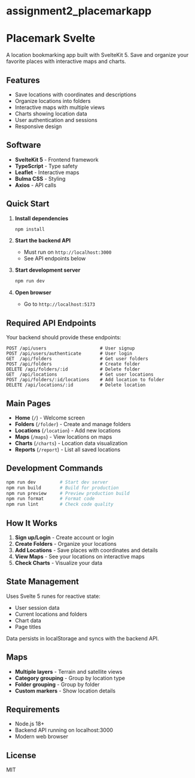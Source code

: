 # assignment2_placemarkapp
# Placemark Svelte

A location bookmarking app built with SvelteKit 5. Save and organize your favorite places with interactive maps and charts.

## Features

- Save locations with coordinates and descriptions
- Organize locations into folders
- Interactive maps with multiple views
- Charts showing location data
- User authentication and sessions
- Responsive design

## Software

- **SvelteKit 5** - Frontend framework
- **TypeScript** - Type safety
- **Leaflet** - Interactive maps
- **Bulma CSS** - Styling
- **Axios** - API calls

## Quick Start

1. **Install dependencies**
   ```bash
   npm install
   ```

2. **Start the backend API**
   - Must run on `http://localhost:3000`
   - See API endpoints below

3. **Start development server**
   ```bash
   npm run dev
   ```

4. **Open browser**
   - Go to `http://localhost:5173`

## Required API Endpoints

Your backend should provide these endpoints:

```
POST /api/users                    # User signup
POST /api/users/authenticate       # User login
GET  /api/folders                  # Get user folders
POST /api/folders                  # Create folder
DELETE /api/folders/:id            # Delete folder
GET  /api/locations                # Get user locations
POST /api/folders/:id/locations    # Add location to folder
DELETE /api/locations/:id          # Delete location

```
## Main Pages

- **Home** (`/`) - Welcome screen
- **Folders** (`/folder`) - Create and manage folders
- **Locations** (`/location`) - Add new locations
- **Maps** (`/maps`) - View locations on maps
- **Charts** (`/charts`) - Location data visualization
- **Reports** (`/report`) - List all saved locations

## Development Commands

```bash
npm run dev         # Start dev server
npm run build       # Build for production
npm run preview     # Preview production build
npm run format      # Format code
npm run lint        # Check code quality
```

## How It Works

1. **Sign up/Login** - Create account or login
2. **Create Folders** - Organize your locations
3. **Add Locations** - Save places with coordinates and details
4. **View Maps** - See your locations on interactive maps
5. **Check Charts** - Visualize your data

## State Management

Uses Svelte 5 runes for reactive state:
- User session data
- Current locations and folders  
- Chart data
- Page titles

Data persists in localStorage and syncs with the backend API.

## Maps

- **Multiple layers** - Terrain and satellite views
- **Category grouping** - Group by location type
- **Folder grouping** - Group by folder
- **Custom markers** - Show location details

## Requirements

- Node.js 18+
- Backend API running on localhost:3000
- Modern web browser

## License

MIT